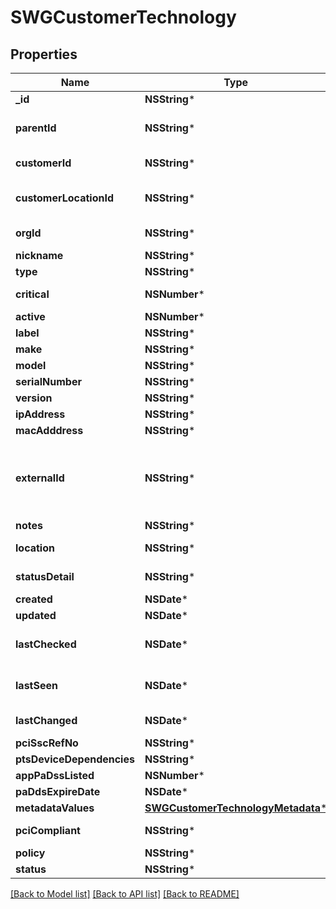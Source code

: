 # SWGCustomerTechnology

## Properties
Name | Type | Description | Notes
------------ | ------------- | ------------- | -------------
**_id** | **NSString*** | Primary key | [optional] 
**parentId** | **NSString*** | The primary key of the related *CustomerTechnology* | [optional] 
**customerId** | **NSString*** | The primary key of the related *Customer* | [optional] 
**customerLocationId** | **NSString*** | The primary key of the related *CustomerLocation* | [optional] 
**orgId** | **NSString*** | The primary key of the related *Org* | [optional] 
**nickname** | **NSString*** | chat nickname | [optional] 
**type** | **NSString*** | technology type | [optional] 
**critical** | **NSNumber*** | Is device in critical status | [optional] 
**active** | **NSNumber*** | is active | [optional] 
**label** | **NSString*** | friendly label | [optional] 
**make** | **NSString*** | device make | [optional] 
**model** | **NSString*** | device model | [optional] 
**serialNumber** | **NSString*** | device serial | [optional] 
**version** | **NSString*** | firmware version | [optional] 
**ipAddress** | **NSString*** | ip address | [optional] 
**macAdddress** | **NSString*** | mac address | [optional] 
**externalId** | **NSString*** | Unique ID / Primary Key of this object within a third-party system, used to correlate with the callee&#39;s data | [optional] 
**notes** | **NSString*** | technology notes | [optional] 
**location** | **NSString*** | device location relative to location | [optional] 
**statusDetail** | **NSString*** | extended status details | [optional] 
**created** | **NSDate*** | Created | [optional] 
**updated** | **NSDate*** | Updated | [optional] 
**lastChecked** | **NSDate*** | Last time contact with device was attempted | [optional] 
**lastSeen** | **NSDate*** | Last time contact with the device was made | [optional] 
**lastChanged** | **NSDate*** | Last time a change was recorded | [optional] 
**pciSscRefNo** | **NSString*** | Refernce number | [optional] 
**ptsDeviceDependencies** | **NSString*** | dependencies | [optional] 
**appPaDssListed** | **NSNumber*** | list | [optional] 
**paDdsExpireDate** | **NSDate*** | expiration | [optional] 
**metadataValues** | [**SWGCustomerTechnologyMetadata***](SWGCustomerTechnologyMetadata.md) |  | [optional] 
**pciCompliant** | **NSString*** | PCI compliance status | [optional] 
**policy** | **NSString*** | Monitoring policy | [optional] 
**status** | **NSString*** | Status | [optional] 

[[Back to Model list]](../README.md#documentation-for-models) [[Back to API list]](../README.md#documentation-for-api-endpoints) [[Back to README]](../README.md)


